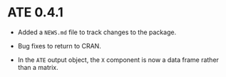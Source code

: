 # ATE 0.4.1

* Added a `NEWS.md` file to track changes to the package.

* Bug fixes to return to CRAN.

* In the `ATE` output object, the `X` component is now a data frame rather than a matrix.
